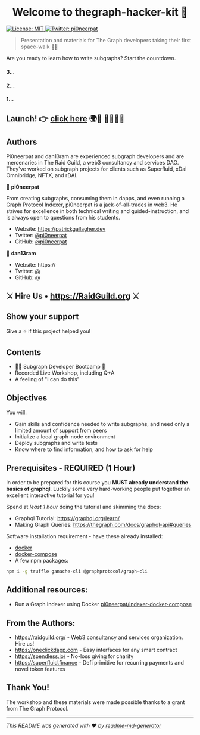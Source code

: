 <h1 align="center">Welcome to thegraph-hacker-kit 👋</h1>
<p>
  <a href="#" target="_blank">
    <img alt="License: MIT" src="https://img.shields.io/badge/License-MIT-yellow.svg" />
  </a>
  <a href="https://twitter.com/pi0neerpat" target="_blank">
    <img alt="Twitter: pi0neerpat" src="https://img.shields.io/twitter/follow/pi0neerpat.svg?style=social" />
  </a>
</p>

> Presentation and materials for The Graph developers taking their first space-walk 🧑‍🚀

Are you ready to learn how to write subgraphs? Start the countdown.

#### 3...

#### 2...

#### 1...

## Launch! 👉 [click here](https://gitpod.io/#https://github.com/pi0neerpat/thegraph-hacker-kit) 🌍🚀 🌠🧑‍🚀🌙

## Authors

Pi0neerpat and dan13ram are experienced subgraph developers and are mercenaries in The Raid Guild, a web3 consultancy and services DAO. They've worked on subgraph projects for clients such as Superfluid, xDai Omnibridge, NFTX, and rDAI.

👤 **pi0neerpat**

From creating subgraphs, consuming them in dapps, and even running a Graph Protocol Indexer, pi0neerpat is a jack-of-all-trades in web3. He strives for excellence in both technical writing and guided-instruction, and is always open to questions from his students.

- Website: https://patrickgallagher.dev
- Twitter: [@pi0neerpat](https://twitter.com/pi0neerpat)
- GitHub: [@pi0neerpat](https://github.com/pi0neerpat)

👤 **dan13ram**

- Website: https://
- Twitter: [@](https://twitter.com/)
- GitHub: [@](https://github.com/)

## ⚔️ Hire Us • https://RaidGuild.org ⚔️

## Show your support

Give a ⭐️ if this project helped you!

## Contents

- 🧑‍🚀 Subgraph Developer Bootcamp 🥾
- Recorded Live Workshop, including Q+A
- A feeling of "I can do this"

## Objectives

You will:

- Gain skills and confidence needed to write subgraphs, and need only a limited amount of support from peers
- Initialize a local graph-node environment
- Deploy subgraphs and write tests
- Know where to find information, and how to ask for help

## Prerequisites - REQUIRED (1 Hour)

In order to be prepared for this course you **MUST already understand the basics of graphql**. Luckily some very hard-working people put together an excellent interactive tutorial for you!

Spend at _least 1 hour_ doing the tutorial and skimming the docs:

- Graphql Tutorial: https://graphql.org/learn/
- Making Graph Queries: https://thegraph.com/docs/graphql-api#queries

Software installation requirement - have these already installed:

- [docker](https://docs.docker.com/install/)
- [docker-compose](https://docs.docker.com/compose/install/)
- A few npm packages:

```bash
npm i -g truffle ganache-cli @graphprotocol/graph-cli
```

## Additional resources:

- Run a Graph Indexer using Docker [pi0neerpat/indexer-docker-compose](https://github.com/pi0neerpat/indexer-docker-compose)

## From the Authors:

- https://raidguild.org/ - Web3 consultancy and services organization. Hire us!
- https://oneclickdapp.com - Easy interfaces for any smart contract
- https://spendless.io/ - No-loss giving for charity
- https://superfluid.finance - Defi primitive for recurring payments and novel token features

## Thank You!

The workshop and these materials were made possible thanks to a grant from The Graph Protocol.

---

_This README was generated with ❤️ by [readme-md-generator](https://github.com/kefranabg/readme-md-generator)_
